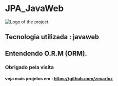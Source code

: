 # JPA_JavaWeb

![Logo of the project](https://www.educative.io/api/edpresso/shot/4572212776402944/image/6018355762823168)

## Tecnologia utilizada : javaweb

## Entendendo O.R.M (ORM).
### Obrigado pela visita 

#### veja mais projetos em : https://github.com/zecarloz

